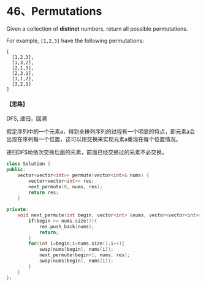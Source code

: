 # 46、Permutations

Given a collection of **distinct** numbers, return all possible permutations.

For example,
`[1,2,3]` have the following permutations:

```
[
  [1,2,3],
  [1,3,2],
  [2,1,3],
  [2,3,1],
  [3,1,2],
  [3,2,1]
]
```

#### 【思路】

DFS, 递归，回溯

假定序列中的一个元素a，得到全排列序列的过程有一个明显的特点，即元素a会出现在序列每一个位置，这可以用交换来实现元素a重现在每个位置情况。

递归DFS地依次交换后面的元素，前面已经交换过的元素不必交换。

```c++
class Solution {
public:
    vector<vector<int>> permute(vector<int>& nums) {
    	vector<vector<int>> res;
		next_permute(0, nums, res);
		return res;
    }
    
private:
	void next_permute(int begin, vector<int> &nums, vector<vector<int>> &res){
		if(begin >= nums.size()){
			res.push_back(nums);
            return;
		}
		for(int i=begin;i<nums.size();i++){
			swap(nums[begin], nums[i]);
			next_permute(begin+1, nums, res);
			swap(nums[begin], nums[i]);
		}
	}
};
```

